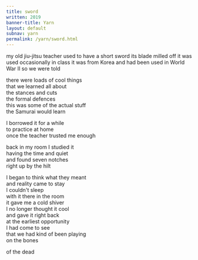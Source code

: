 ```yaml
---
title: sword
written: 2019
banner-title: Yarn
layout: default
subnav: yarn
permalink: /yarn/sword.html
---
```


<div class="poem">
my old jiu-jitsu teacher  
used to have a short sword  
its blade milled off  
it was used occasionally in class  
it was from Korea  
and had been used  
in World War II  
so we were told  


there were loads of cool things  
that we learned all about  
the stances and cuts  
the formal defences  
this was some of the actual stuff  
the Samurai would learn


I borrowed it for a while  
to practice at home  
once the teacher trusted me enough  


back in my room I studied it  
having the time and quiet  
and found seven notches  
right up by the hilt  


I began to think what they meant  
and reality came to stay  
I couldn't sleep  
with it there in the room  
it gave me a cold shiver  
I no longer thought it cool  
and gave it right back  
at the earliest opportunity  
I had come to see  
that we had kind of been playing  
on the bones

of the dead
</div>
